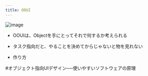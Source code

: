 ```yaml
---
title: OOUI
---
```


![image](https://gyazo.com/b947fe13d193a924665755de17850bd1/thumb/1000)

* OOUIは、Objectを手にとってそれで何するか考えられる

* タスク指向だと、やることを決めてからじゃないと物を見れない

* 作り方

\#オブジェクト指向UIデザイン──使いやすいソフトウェアの原理
